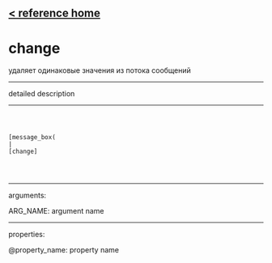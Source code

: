 [< reference home](ceammc_lib.html)
---

# change


удаляет одинаковые значения из потока сообщений

---

detailed description
<br>


---


```



[message_box(                                 
|
[change]


            
```

---
arguments:

ARG_NAME: argument name<br>

---
properties:

@property_name: property name<br>

